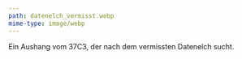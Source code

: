 ```yaml
---
path: datenelch_vermisst.webp
mime-type: image/webp
---
```


Ein Aushang vom 37C3, der nach dem vermissten Datenelch sucht.
